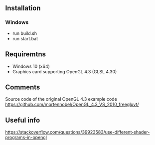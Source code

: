 ## Installation
### Windows
* run build.sh
* run start.bat

## Requiremtns
* Windows 10 (x64)
* Graphics card supporting OpenGL 4.3 (GLSL 4.30)

## Comments
Source code of the original OpenGL 4.3 example code
https://github.com/mortennobel/OpenGL_4.3_VS_2010_freegluvt/

## Useful info
https://stackoverflow.com/questions/39923583/use-different-shader-programs-in-opengl